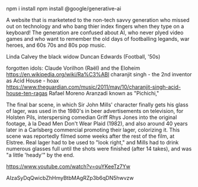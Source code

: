npm i
install npm install @google/generative-ai



A website that is marketeted to the non-tech savvy generation who missed out on technology and who bang thier index fingers when they type on a keyboard! The generation are confused about AI, who never plyed video games and who want to remember the old days of footballing legands, war heroes, and 60s 70s and 80s pop music.

Linda Calvey the black widow
Duncan Edwards (Football, '50s)

forgotten idols:
 Claude Vorilhon (Raël) and the Eloheim
https://en.wikipedia.org/wiki/Ra%C3%ABl
charanjit singh - the 2nd inventor as Acid House - hoax
https://www.theguardian.com/music/2011/may/10/charanjit-singh-acid-house-ten-ragas
Rafael Moreno Aranzadi known as "Pichichi,"



The final bar scene, in which Sir John Mills' character finally gets his glass of lager, was used in the 1980's in beer advertisements on television, for Holsten Pils, interspersing comedian Griff Rhys Jones into the original footage, à la Dead Men Don't Wear Plaid (1982), and also around 40 years later in a Carlsberg commercial promoting their lager, colorizing it. This scene was reportedly filmed some weeks after the rest of the film, at Elstree. Real lager had to be used to "look right," and Mills had to drink numerous glasses full until the shots were finished (after 14 takes), and was "a little 'heady'" by the end.

https://www.youtube.com/watch?v=ouYKeeTz7Yw

AIzaSyDqQwicbZhHmyBtbMAgRZp3b6qDN5hwvzw